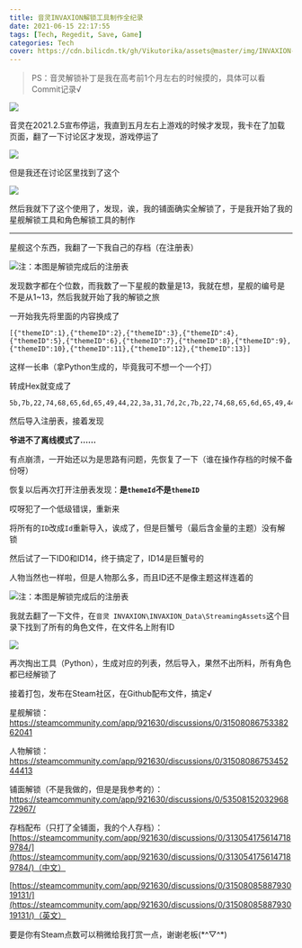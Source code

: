 ```yaml
---
title: 音灵INVAXION解锁工具制作全纪录
date: 2021-06-15 22:17:55
tags: [Tech, Regedit, Save, Game]
categories: Tech
cover: https://cdn.bilicdn.tk/gh/Vikutorika/assets@master/img/INVAXION-Unlock-Log/Cover.png
---
```


> PS：音灵解锁补丁是我在高考前1个月左右的时候摸的，具体可以看Commit记录√

![](https://cdn.bilicdn.tk/gh/Vikutorika/assets@master/img/INVAXION-Unlock-Log/Announcement.png)

音灵在2021.2.5宣布停运，我直到五月左右上游戏的时候才发现，我卡在了加载页面，翻了一下讨论区才发现，游戏停运了

![](https://cdn.bilicdn.tk/gh/Vikutorika/assets@master/img/INVAXION-Unlock-Log/Loading.png)

但是我还在讨论区里找到了这个

[![](https://cdn.bilicdn.tk/gh/Vikutorika/assets@master/img/INVAXION-Unlock-Log/Unlock-Level.png)](steamcommunity.com/app/921630/discussions/0/5350815203296872967/)

然后我就下了这个使用了，发现，诶，我的铺面确实全解锁了，于是我开始了我的星舰解锁工具和角色解锁工具的制作

---

星舰这个东西，我翻了一下我自己的存档（在注册表）

![注：本图是解锁完成后的注册表](https://cdn.bilicdn.tk/gh/Vikutorika/assets@master/img/INVAXION-Unlock-Log/Regedit-Theme.png)

发现数字都在个位数，而我数了一下星舰的数量是13，我就在想，星舰的编号是不是从1~13，然后我就开始了我的解锁之旅

一开始我先将里面的内容换成了

```
[{"themeID":1},{"themeID":2},{"themeID":3},{"themeID":4},{"themeID":5},{"themeID":6},{"themeID":7},{"themeID":8},{"themeID":9},{"themeID":10},{"themeID":11},{"themeID":12},{"themeID":13}]
```

这样一长串（拿Python生成的，毕竟我可不想一个一个打）

转成Hex就变成了

```
5b,7b,22,74,68,65,6d,65,49,44,22,3a,31,7d,2c,7b,22,74,68,65,6d,65,49,44,22,3a,32,7d,2c,7b,22,74,68,65,6d,65,49,44,22,3a,33,7d,2c,7b,22,74,68,65,6d,65,49,44,22,3a,34,7d,2c,7b,22,74,68,65,6d,65,49,44,22,3a,35,7d,2c,7b,22,74,68,65,6d,65,49,44,22,3a,36,7d,2c,7b,22,74,68,65,6d,65,49,44,22,3a,37,7d,2c,7b,22,74,68,65,6d,65,49,44,22,3a,38,7d,2c,7b,22,74,68,65,6d,65,49,44,22,3a,39,7d,2c,7b,22,74,68,65,6d,65,49,44,22,3a,31,30,7d,2c,7b,22,74,68,65,6d,65,49,44,22,3a,31,31,7d,2c,7b,22,74,68,65,6d,65,49,44,22,3a,31,32,7d,2c,7b,22,74,68,65,6d,65,49,44,22,3a,31,33,7d,5d
```

然后导入注册表，接着发现

**爷进不了离线模式了……**

有点崩溃，一开始还以为是思路有问题，先恢复了一下（谁在操作存档的时候不备份呀）

恢复以后再次打开注册表发现：**是`themeId`不是`themeID`**

哎呀犯了一个低级错误，重新来

将所有的`ID`改成`Id`重新导入，诶成了，但是巨蟹号（最后含金量的主题）没有解锁

然后试了一下ID0和ID14，终于搞定了，ID14是巨蟹号的

人物当然也一样啦，但是人物那么多，而且ID还不是像主题这样连着的

![注：本图是解锁完成后的注册表](https://cdn.bilicdn.tk/gh/Vikutorika/assets@master/img/INVAXION-Unlock-Log/Regedit-Char.png)

我就去翻了一下文件，在`音灵 INVAXION\INVAXION_Data\StreamingAssets`这个目录下找到了所有的角色文件，在文件名上附有ID

![](https://cdn.bilicdn.tk/gh/Vikutorika/assets@master/img/INVAXION-Unlock-Log/File-Char.png)

再次掏出工具（Python），生成对应的列表，然后导入，果然不出所料，所有角色都已经解锁了

接着打包，发布在Steam社区，在Github配布文件，搞定√

星舰解锁：https://steamcommunity.com/app/921630/discussions/0/3150808675338262041

人物解锁：https://steamcommunity.com/app/921630/discussions/0/3150808675345244413

铺面解锁（不是我做的，但是是我参考的）：https://steamcommunity.com/app/921630/discussions/0/5350815203296872967/

存档配布（只打了全铺面，我的个人存档）：[https://steamcommunity.com/app/921630/discussions/0/3130541756147189784/](https://steamcommunity.com/app/921630/discussions/0/3130541756147189784/)（中文）

[https://steamcommunity.com/app/921630/discussions/0/3150808588793019131/](https://steamcommunity.com/app/921630/discussions/0/3150808588793019131/)（英文）

要是你有Steam点数可以稍微给我打赏一点，谢谢老板(\*^▽^\*)